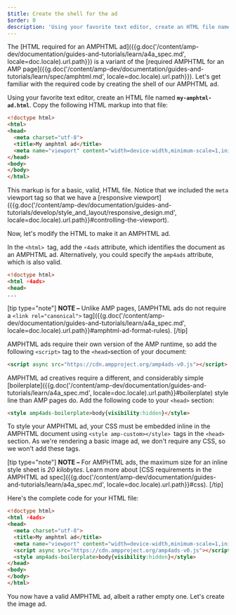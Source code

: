 ```yaml
---
$title: Create the shell for the ad
$order: 0
description: 'Using your favorite text editor, create an HTML file named my-amphtml-ad.html. Copy the following HTML markup into that file: ...'
---
```


The [HTML required for an AMPHTML ad]({{g.doc('/content/amp-dev/documentation/guides-and-tutorials/learn/a4a_spec.md', locale=doc.locale).url.path}}) is a variant of the [required AMPHTML for an AMP page]({{g.doc('/content/amp-dev/documentation/guides-and-tutorials/learn/spec/amphtml.md', locale=doc.locale).url.path}}). Let's get familiar with the required code by creating the shell of our AMPHTML ad.

Using your favorite text editor, create an HTML file named **`my-amphtml-ad.html`**. Copy the following HTML markup into that file:

```html
<!doctype html>
<html>
<head>
  <meta charset="utf-8">
  <title>My amphtml ad</title>
  <meta name="viewport" content="width=device-width,minimum-scale=1,initial-scale=1">
</head>
<body>
</body>
</html>
```

This markup is for a basic, valid, HTML file.  Notice that we included the `meta` viewport tag so that we have a [responsive viewport]({{g.doc('/content/amp-dev/documentation/guides-and-tutorials/develop/style_and_layout/responsive_design.md', locale=doc.locale).url.path}}#controlling-the-viewport).

Now, let's modify the HTML to make it an AMPHTML ad.

In the `<html> `tag,  add the  `⚡4ads` attribute, which identifies the document as an AMPHTML ad.  Alternatively, you could specify the `amp4ads` attribute, which is also valid.

```html hl_lines="2"
<!doctype html>
<html ⚡4ads>
<head>
...
```

[tip type="note"]
**NOTE –**  Unlike AMP pages, [AMPHTML ads do not require a `<link rel="canonical">` tag]({{g.doc('/content/amp-dev/documentation/guides-and-tutorials/learn/a4a_spec.md', locale=doc.locale).url.path}}#amphtml-ad-format-rules).
[/tip]

AMPHTML ads require their own version of the AMP runtime, so add the following `<script>` tag to the `<head>`section of your document:

```html hl_lines="1"
<script async src="https://cdn.ampproject.org/amp4ads-v0.js"></script>
```

AMPHTML ad creatives require a different, and considerably simple [boilerplate]({{g.doc('/content/amp-dev/documentation/guides-and-tutorials/learn/a4a_spec.md', locale=doc.locale).url.path}}#boilerplate) style line than AMP pages do. Add the following code to your `<head>` section:

```html hl_lines="1"
<style amp4ads-boilerplate>body{visibility:hidden}</style>
```

To style your AMPHTML ad, your CSS must be embedded inline in the AMPHTML document using `<style amp-custom></style> `tags in the `<head>` section. As we're rendering a basic image ad, we don't require any CSS, so we won't add these tags.

[tip type="note"]
**NOTE –** For AMPHTML ads, the maximum size for an inline style sheet is *20 kilobytes*. Learn more about [CSS requirements in the AMPHTML ad spec]({{g.doc('/content/amp-dev/documentation/guides-and-tutorials/learn/a4a_spec.md', locale=doc.locale).url.path}}#css).
[/tip]

Here's the complete code for your HTML file:

```html
<!doctype html>
<html ⚡4ads>
<head>
  <meta charset="utf-8">
  <title>My amphtml ad</title>
  <meta name="viewport" content="width=device-width,minimum-scale=1,initial-scale=1">
  <script async src="https://cdn.ampproject.org/amp4ads-v0.js"></script>
  <style amp4ads-boilerplate>body{visibility:hidden}</style>
</head>
<body>
</body>
</html>
```

You now have a valid AMPHTML ad, albeit a rather empty one. Let's create the image ad.
